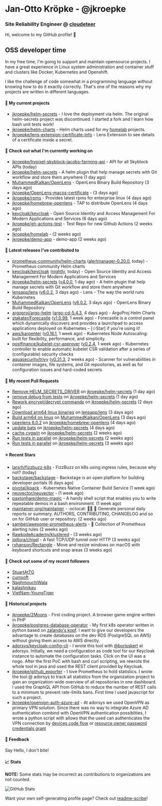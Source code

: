 # Jan-Otto Kröpke - @jkroepke
### Site Reliability Engineer @ [cloudeteer](https://github.com/adorsys)

Hi, welcome to my GitHub profile! 👋

## OSS developer time
In my free time, I'm going to support and maintain opensource projects. I have a great experience in Linux system administration and container stuff and clusters like Docker, Kubernetes and Openshift.

I like the challenge of code somewhat in a programming language without knowing how to do it exactly correctly. That's one of the reasons why my projects are written in different languages.

#### 🌱 My current projects
- [jkroepke/helm-secrets](https://github.com/jkroepke/helm-secrets) - I love the deployment via helm. The original helm-secrets project was discontinued. I started a fork and I learn how bash unit tests work!
- [jkroepke/helm-charts](https://github.com/jkroepke/helm-charts) - Helm charts used for my [homelab](https://github.com/jkroepke/homelab) projects.
- [jkroepke/lens-extension-certificate-info](https://github.com/jkroepke/lens-extension-certificate-info) - Lens Extension to see details of a certificate inside a secret.

#### 👷 Check out what I'm currently working on

- [jkroepke/hypixel-skyblock-jacobs-farming-api](https://github.com/jkroepke/hypixel-skyblock-jacobs-farming-api) - API for all Skyblock APIs (today)
- [jkroepke/helm-secrets](https://github.com/jkroepke/helm-secrets) - A helm plugin that help manage secrets with Git workflow and store them anywhere (1 day ago)
- [MuhammedKalkan/OpenLens](https://github.com/MuhammedKalkan/OpenLens) - OpenLens Binary Build Repository (3 days ago)
- [jkroepke/OpenLens-macos-certificate](https://github.com/jkroepke/OpenLens-macos-certificate) -  (3 days ago)
- [jkroepke/rpms](https://github.com/jkroepke/rpms) - Provides latest rpms for enterprise linux (4 days ago)
- [jkroepke/homebrew-openlens](https://github.com/jkroepke/homebrew-openlens) - TAP to distribute OpenLens (4 days ago)
- [keycloak/keycloak](https://github.com/keycloak/keycloak) - Open Source Identity and Access Management For Modern Applications and Services (6 days ago)
- [jkroepke/gh-actions-test](https://github.com/jkroepke/gh-actions-test) - Test Repo for new Github Actions (2 weeks ago)
- [jkroepke/homelab](https://github.com/jkroepke/homelab) -  (2 weeks ago)
- [jkroepke/demo-app](https://github.com/jkroepke/demo-app) - demo-app (2 weeks ago)

#### 🔭 Latest releases I've contributed to

- [prometheus-community/helm-charts](https://github.com/prometheus-community/helm-charts) ([alertmanager-0.20.0](https://github.com/prometheus-community/helm-charts/releases/tag/alertmanager-0.20.0), today) - Prometheus community Helm charts
- [keycloak/keycloak](https://github.com/keycloak/keycloak) ([nightly](https://github.com/keycloak/keycloak/releases/tag/nightly), today) - Open Source Identity and Access Management For Modern Applications and Services
- [jkroepke/helm-secrets](https://github.com/jkroepke/helm-secrets) ([v4.0.0](https://github.com/jkroepke/helm-secrets/releases/tag/v4.0.0), 1 day ago) - A helm plugin that help manage secrets with Git workflow and store them anywhere
- [lensapp/lens](https://github.com/lensapp/lens) ([v6.0.2](https://github.com/lensapp/lens/releases/tag/v6.0.2), 3 days ago) - Lens - The way the world runs Kubernetes
- [MuhammedKalkan/OpenLens](https://github.com/MuhammedKalkan/OpenLens) ([v6.0.2](https://github.com/MuhammedKalkan/OpenLens/releases/tag/v6.0.2), 3 days ago) - OpenLens Binary Build Repository
- [argoproj/argo-helm](https://github.com/argoproj/argo-helm) ([argo-cd-5.4.3](https://github.com/argoproj/argo-helm/releases/tag/argo-cd-5.4.3), 4 days ago) - ArgoProj Helm Charts
- [stakater/Forecastle](https://github.com/stakater/Forecastle) ([v1.0.98](https://github.com/stakater/Forecastle/releases/tag/v1.0.98), 1 week ago) - Forecastle is a control panel which dynamically discovers and provides a launchpad to access applications deployed on Kubernetes  – [✩Star] if you&#39;re using it!
- [aws/karpenter](https://github.com/aws/karpenter) ([v0.16.1](https://github.com/aws/karpenter/releases/tag/v0.16.1), 1 week ago) - Kubernetes Node Autoscaling: built for flexibility, performance, and simplicity.
- [postfinance/kubelet-csr-approver](https://github.com/postfinance/kubelet-csr-approver) ([v0.2.4](https://github.com/postfinance/kubelet-csr-approver/releases/tag/v0.2.4), 1 week ago) - Kubernetes controller to enable automatic kubelet CSR validation after a series of (configurable) security checks
- [aquasecurity/trivy](https://github.com/aquasecurity/trivy) ([v0.31.3](https://github.com/aquasecurity/trivy/releases/tag/v0.31.3), 2 weeks ago) - Scanner for vulnerabilities in container images, file systems, and Git repositories, as well as for configuration issues and hard-coded secrets

#### 🔨 My recent Pull Requests

- [Remove HELM_SECRETS_DRIVER](https://github.com/jkroepke/helm-secrets/pull/265) on [jkroepke/helm-secrets](https://github.com/jkroepke/helm-secrets) (1 day ago)
- [remove debug from tests](https://github.com/jkroepke/helm-secrets/pull/264) on [jkroepke/helm-secrets](https://github.com/jkroepke/helm-secrets) (1 day ago)
- [Rework encrypt/decrypt commands](https://github.com/jkroepke/helm-secrets/pull/263) on [jkroepke/helm-secrets](https://github.com/jkroepke/helm-secrets) (2 days ago)
- [Download arm64 linux binaries](https://github.com/lensapp/lens/pull/6223) on [lensapp/lens](https://github.com/lensapp/lens) (3 days ago)
- [Build arm64 on linux](https://github.com/MuhammedKalkan/OpenLens/pull/37) on [MuhammedKalkan/OpenLens](https://github.com/MuhammedKalkan/OpenLens) (3 days ago)
- [openlens 6.0.2](https://github.com/jkroepke/homebrew-openlens/pull/9) on [jkroepke/homebrew-openlens](https://github.com/jkroepke/homebrew-openlens) (4 days ago)
- [update bats](https://github.com/jkroepke/helm-secrets/pull/261) on [jkroepke/helm-secrets](https://github.com/jkroepke/helm-secrets) (4 days ago)
- [cache cygwin](https://github.com/jkroepke/helm-secrets/pull/260) on [jkroepke/helm-secrets](https://github.com/jkroepke/helm-secrets) (2 weeks ago)
- [Run tests in parallel](https://github.com/jkroepke/helm-secrets/pull/259) on [jkroepke/helm-secrets](https://github.com/jkroepke/helm-secrets) (2 weeks ago)
- [Run tests in parallel](https://github.com/jkroepke/helm-secrets/pull/258) on [jkroepke/helm-secrets](https://github.com/jkroepke/helm-secrets) (3 weeks ago)

#### ⭐ Recent Stars

- [larsrh/fizzbuzz-k8s](https://github.com/larsrh/fizzbuzz-k8s) - FizzBuzz on k8s using ingress rules, because why not? (today)
- [backstage/backstage](https://github.com/backstage/backstage) - Backstage is an open platform for building developer portals (6 days ago)
- [pivotal/kpack](https://github.com/pivotal/kpack) - Kubernetes Native Container Build Service (1 week ago)
- [neuvector/neuvector](https://github.com/neuvector/neuvector) -  (1 week ago)
- [paxtonhare/demo-magic](https://github.com/paxtonhare/demo-magic) - A handy shell script that enables you to write repeatable demos in a bash environment. (1 week ago)
- [maintainer-org/maintainer](https://github.com/maintainer-org/maintainer) - :octocat: :man_technologist: :whale: Generate personal daily reports or summary, AUTHORS, CONTRIBUTING, CHANGELOG and so on for GitHub user or repository. (2 weeks ago)
- [samber/awesome-prometheus-alerts](https://github.com/samber/awesome-prometheus-alerts) - 🚨 Collection of Prometheus alerting rules (2 weeks ago)
- [RawkodeAcademy/klustered](https://github.com/RawkodeAcademy/klustered) -  (3 weeks ago)
- [jpillora/chisel](https://github.com/jpillora/chisel) - A fast TCP/UDP tunnel over HTTP (3 weeks ago)
- [rxhanson/Rectangle](https://github.com/rxhanson/Rectangle) - Move and resize windows on macOS with keyboard shortcuts and snap areas (3 weeks ago)

#### 👯 Check out some of my recent followers

- [StuartAtTG](https://github.com/StuartAtTG)
- [cumsoft](https://github.com/cumsoft)
- [NaghmouchiWala](https://github.com/NaghmouchiWala)
- [kalashnikau](https://github.com/kalashnikau)
- [VietNam-YoungTiger](https://github.com/VietNam-YoungTiger)

#### 📜 Historical projects
- [jkroepke/2Moons](https://github.com/jkroepke/2Moons) - First coding project. A browser game engine written in PHP
- [jkroepke/postgres-database-operator](https://github.com/jkroepke/postgres-database-operator) - My first k8s operator written in python based on [zalando's kopf](https://github.com/zalando-incubator/kopf). I want to give our developers the advantage to create databases on the dev RDS (PostgreSQL on AWS) without giving them access to AWS directly.
- [adorsys/keycloak-config-cli](https://github.com/adorsys/keycloak-config-cli) - I wrote this tool with [@borisskert](https://github.com/borisskert) at adorsys. Initially, we need a configuration as code tool for our Keycloak instance to automate the configuration tasks. Click on the UI was a nogo. After the first PoC with bash and curl scripting, we rewrote the whole tool in java and used the REST client provided by Keycloak.
- [jkroepke/github_exporter](https://github.com/jkroepke/github_exporter) - I love Prometheus to hold statistics. I wrote the tool @ adorsys to track all statistics from the organization project to gain an organization-wide overview of all repositories in one dashboard. I used the GraphQL API from GitHub to reduce the number of REST calls to a minimum to prevent rate-limits bans. First time I used javascript for such a project.
- [jkroepke/openvpn-auth-azure-ad](https://github.com/jkroepke/openvpn-auth-azure-ad) - At adorsys we used OpenVPN as primary VPN solution. Since there was no way to integrate Azure AD authentication combind with OpenVPN authentication possiblities, I wrote a python script with allows that the used can authenticates the VPN connection by [devices code flow](https://docs.microsoft.com/en-us/azure/active-directory/develop/v2-oauth2-device-code) or [resource owner password credentials grant](https://docs.microsoft.com/en-us/azure/active-directory/develop/v2-oauth-ropc)

#### 💬 Feedback

Say Hello, I don't bite!

#### 📈 Stats

**NOTE:** Some stats may be incorrect as contributions to organizations
are not counted.

![GitHub Stats](https://github-readme-stats.vercel.app/api?username=jkroepke&count_private=false&theme=tokyonight&show_icons=true)

Want your own self-generating profile page? Check out [readme-scribe](https://github.com/muesli/readme-scribe)!
